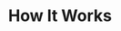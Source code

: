 ---
title: "How It Works"
image: /img/logo2.svg
type: howitworks
description: How Park Ride works
blurb:
  heading: How It Works
  text:
    - Find a local ride, or start one in your area. Rock up before 8am on Sunday, and ride with others, for great justice!

    - The ride is a to-and-from ride, with a social break in the middle to grab a cup of coffee and for kids to play in the park. Ride at your own pace, and everyone catches up when you arrive at the mid-way point.
whorides:
  heading: Who Rides
  text:
    - All kinds of people participate in Park Ride, from first-timers to seasoned riders; individuals; friends of current riders; and families.
    - People ride at their own pace. It is not competitive. Everyone gathers at the start and the mid-way point.
---